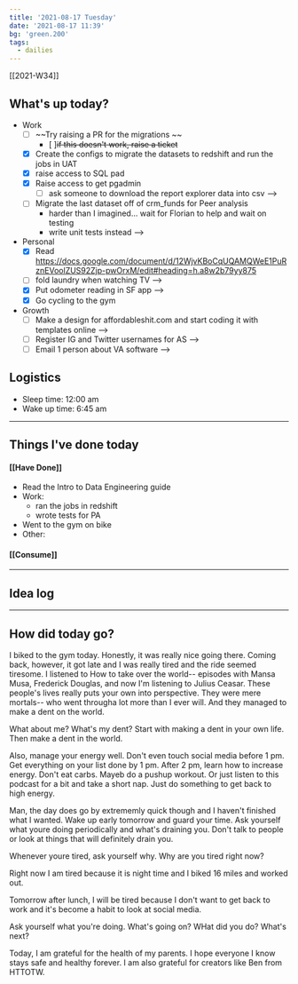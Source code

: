```yaml
---
title: '2021-08-17 Tuesday'
date: '2021-08-17 11:39'
bg: 'green.200' 
tags:
  - dailies
---
```


[[2021-W34]]
## What's up today?
- Work
	- [ ] ~~Try raising a PR for the migrations ~~
		- [ ]~~if this doesn't work, raise a ticket~~
	- [x] Create the configs to migrate the datasets to redshift and run the jobs in UAT
	- [x] raise access to SQL pad
	- [x] Raise access to get pgadmin
		- [ ] ask someone to download the report explorer data into csv -->
	- [ ] Migrate the last dataset off of crm_funds for Peer analysis 
		- harder than I imagined... wait for Florian to help and wait on testing
		- write unit tests instead -->
- Personal
	- [x] Read https://docs.google.com/document/d/12WjvKBoCqUQAMQWeE1PuRznEVoolZUS92Zjp-pwOrxM/edit#heading=h.a8w2b79yy875
	- [ ] fold laundry when watching TV -->
	- [x] Put odometer reading in SF app -->
	- [x] Go cycling to the gym

- Growth
	- [ ] Make a design for affordableshit.com and start coding it with templates online -->
	- [ ] Register IG and Twitter usernames for AS -->
	- [ ] Email 1 person about VA software -->

## Logistics
- Sleep time: 12:00 am
- Wake up time: 6:45 am

___________________________
## Things I've done today

#### [[Have Done]]
- Read the Intro to Data Engineering guide
- Work:
	- ran the jobs in redshift
	- wrote tests for PA
- Went to the gym on bike
- Other:
#### [[Consume]]

___________________________

## Idea log

___________________________
## How did today go?
I biked to the gym today. Honestly, it was really nice going there. Coming back, however, it got late and I was really tired and the ride seemed tiresome. I listened to How to take over the world-- episodes with Mansa Musa, Frederick Douglas, and now I'm listening to Julius Ceasar. These people's lives really puts your own into perspective. They were mere mortals-- who went througha  lot more than I ever will. And they managed to make a dent on the world. 

What about me? What's my dent? Start with making a dent in your own life. Then make a dent in the world. 

Also, manage your energy well. Don't even touch social media before 1 pm. Get everything on your list done by 1 pm. After 2 pm, learn how to increase energy. Don't eat carbs. Mayeb do a pushup workout. Or just listen to this podcast for a bit and take a short nap. Just do something to get back to high energy.

Man, the day does go by extrememly quick though and I haven't finished what I wanted. Wake up early tomorrow and guard your time. Ask yourself what youre doing periodically and what's draining you. Don't talk to people or look at things that will definitely drain you.

Whenever youre tired, ask yourself why. Why are you tired right now?

Right now I am tired because it is night time and I biked 16 miles and worked out.

Tomorrow after lunch, I will be tired because I don't want to get back to work and it's become a habit to look at social media.

Ask yourself what you're doing. What's going on? WHat did you do? What's next?

Today, I am grateful for the health of my parents. I hope everyone I know stays safe and healthy forever. I am also grateful for creators like Ben from HTTOTW.